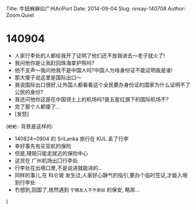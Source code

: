 Title: 牛妞麻麻曰广州AriPort
Date: 2014-09-04
Slug: nnsay-140708
Author: Zoom.Quiet


# 140904

- 人家行李处的人都给我开了证明了他们还不放我进去～老子就火了!
- 我问他你是让我赶回珠海拿护照吗?
- 他不支声～我问他我不是中国人吗?中国人为啥身份证不能证明我是谁!
- 那大傻子说这里是国际出口～
- 我说国际出口很好,让外国人都看看这个全民要办身份证的国家为什么证明不了公民的身份?
- 我还问他你这是在中国领土上的机场吗?是五星红旗下的国际机场不?
- 完了那个人都傻了... 
- [发怒]

(`粑粑:` 背景是这样的:

- 140824~0904 的 SriLanka 旅行在 KUL 丢了行李
- 幸好事先有买亚航的保险
- 但是,理赔只能走就近的保险中心
- 这货在 广州机场出囗行李处
- 行李处在出境口里,不是说进就能进的...
- 同样的事儿,在 科仑坡 发生过,人家好心静气的指引,要办个临时签证,才能入境到行李处
- 冇想到,回国了,居然遇到 `宁赠友人不予家奴` 的保安, 略屌...

)
